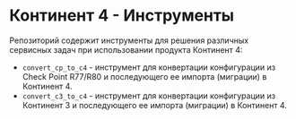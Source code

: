 # Континент 4 - Инструменты

Репозиторий содержит инструменты для решения различных сервисных задач при использовании продукта Континент 4:

- `convert_cp_to_c4` - инструмент для конвертации конфигурации из Check Point R77/R80 и последующего ее импорта (миграции) в Континент 4.
- `convert_с3_to_c4` - инструмент для конвертации конфигурации из Континент 3 и последующего ее импорта (миграции) в Континент 4.

